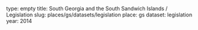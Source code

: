 type: empty
title: South Georgia and the South Sandwich Islands / Legislation
slug: places/gs/datasets/legislation
place: gs
dataset: legislation
year: 2014

